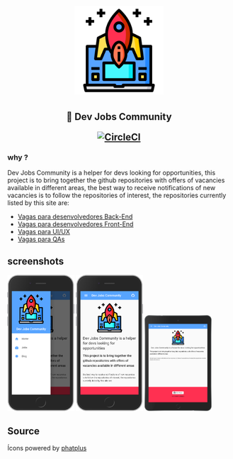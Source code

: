 
<h1 align='center'>
  <img width="200px" src="./src/assets/logo.svg" />
</h1>
<h2 align='center'>

🚀 Dev Jobs Community

[![CircleCI](https://circleci.com/gh/leandrofreires/dev-jobs-community.svg?style=svg)](https://circleci.com/gh/leandrofreires/dev-jobs-community)

</h2>

### why ?
 Dev Jobs Community is a helper for devs looking for opportunities, this project is to bring together the github repositories with offers of vacancies available in different areas, the best way to receive notifications of new vacancies is to follow the repositories of interest, the repositories currently listed by this site are:
- [Vagas para desenvolvedores Back-End](https://github.com/backend-br/vagas)
- [Vagas para desenvolvedores Front-End](https://github.com/frontendbr/vagas)
- [Vagas para UI/UX](https://github.com/uxbrasil/vagas)
- [Vagas para QAs](https://github.com/qa-brasil/vagas)

## screenshots
<img width="30%" src="./screenshot-iphone.png">
<img width="30%" src="./screenshot-iphone2.png" >
<img width="30%" src="screenshot-ipad.png" >

## Source
Ícons powered by [phatplus](https://www.flaticon.com/br/autores/phatplus)

